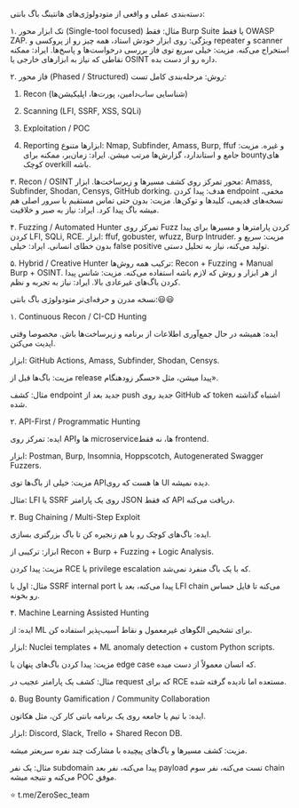 دسته‌بندی عملی و واقعی از متودولوژی‌های هانتینگ باگ بانتی:

۱. تک ابزار محور (Single-tool focused)
مثال: فقط Burp Suite یا فقط OWASP ZAP.
ویژگی: روی ابزار خودش استاد، همه چیز رو از پروکسی و repeater و scanner استخراج می‌کنه.
مزیت: خیلی سریع توی فاز بررسی درخواست‌ها و پاسخ‌ها.
ایراد: ممکنه نقاطی که نیاز به ابزارهای خارجی یا OSINT داره رو از دست بده.

۲. فاز محور (Phased / Structured)
روش: مرحله‌بندی کامل تست:

1. Recon (شناسایی ساب‌دامین، پورت‌ها، اپلیکیشن‌ها)

2. Scanning (LFI, SSRF, XSS, SQLi)
3. Exploitation / POC
4. Reporting
ابزارها متنوع: Nmap, Subfinder, Amass, Burp, ffuf و غیره.
مزیت: جامع و استاندارد، گزارش‌ها مرتب میشن.
ایراد: زمان‌بر، ممکنه برای bountyهای کوچک overkill باشه.


۳. Recon / OSINT محور
تمرکز روی کشف مسیرها و زیرساخت‌ها.
ابزار: Amass, Subfinder, Shodan, Censys, GitHub dorking.
هدف: پیدا کردن endpoint مخفی، نسخه‌های قدیمی، کلیدها و توکن‌ها.
مزیت: بدون حتی تماس مستقیم با سرور اصلی هم میشه باگ پیدا کرد.
ایراد: نیاز به صبر و خلاقیت.

۴. Fuzzing / Automated Hunter
تمرکز روی Fuzz کردن پارامترها و مسیرها برای پیدا کردن LFI, SQLi, RCE.
ابزار: ffuf, gobuster, wfuzz, Burp Intruder.
مزیت: سریع و بدون خطای انسانی.
ایراد: خیلی false positive تولید می‌کنه، نیاز به تحلیل دستی.


۵. Hybrid / Creative Hunter
ترکیب همه روش‌ها: Recon + Fuzzing + Manual Burp + OSINT.
از هر ابزار و روش که لازم باشه استفاده می‌کنه.
مزیت: شانس پیدا کردن باگ‌های غیرعادی بالا.
ایراد: نیاز به تجربه و نظم.




نسخه مدرن و حرفه‌ای‌تر متودولوژی باگ بانتی:😃😃

۱. Continuous Recon / CI-CD Hunting

ایده: همیشه در حال جمع‌آوری اطلاعات از برنامه و زیرساخت‌ها باش. مخصوصا وقتی اپدیت می‌کنن.

ابزار: GitHub Actions, Amass, Subfinder, Shodan, Censys.

مزیت: باگ‌ها قبل از release پیدا میشن، مثل «حسگر زودهنگام».

مثال: کشف endpoint جدید بعد از push جدید روی GitHub که token اشتباه گذاشته شده.


۲. API-First / Programmatic Hunting

ایده: تمرکز روی API‌ها و microserviceها، نه فقط frontend.

ابزار: Postman, Burp, Insomnia, Hoppscotch, Autogenerated Swagger Fuzzers.

مزیت: خیلی از باگ‌ها توی APIها هست که روی UI دیده نمیشه.

مثال: LFI یا SSRF روی یک پارامتر JSON که فقط API دریافت می‌کنه.



۳. Bug Chaining / Multi-Step Exploit

ایده: باگ‌های کوچک رو با هم زنجیره کن تا باگ بزرگتری بسازی.

ابزار: ترکیبی از Recon + Burp + Fuzzing + Logic Analysis.

مزیت: پیدا کردن RCE یا privilege escalation که با یک باگ منفرد نمی‌شد.

مثال: اول با SSRF internal port پیدا می‌کنه، بعد با LFI chain می‌کنه تا فایل حساس رو بخونه.



۴. Machine Learning Assisted Hunting

ایده: از ML برای تشخیص الگوهای غیرمعمول و نقاط آسیب‌پذیر استفاده کن.

ابزار: Nuclei templates + ML anomaly detection + custom Python scripts.

مزیت: پیدا کردن باگ‌های پنهان یا edge case که انسان معمولاً از دست میده.

مثال: کشف یک پارامتر عجیب در request که برای RCE مستعده اما نادیده گرفته شده.


۵. Bug Bounty Gamification / Community Collaboration

ایده: با تیم یا جامعه روی یک برنامه بانتی کار کن، مثل هکاتون.

ابزار: Discord, Slack, Trello + Shared Recon DB.

مزیت: کشف مسیرها و باگ‌های پیچیده با مشارکت چند نفره سریعتر میشه.

مثال: یک نفر subdomain پیدا می‌کنه، نفر بعد payload تست می‌کنه، نفر سوم chain می‌کنه و نتیجه میشه POC موفق.


⭐️ t.me/ZeroSec_team
